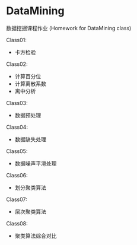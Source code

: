 # DataMining

数据挖掘课程作业 (Homework for DataMining class)  

Class01:
- 卡方检验

Class02:
- 计算百分位
- 计算离散系数
- 离中分析

Class03:
- 数据预处理

Class04:
- 数据缺失处理

Class05:
- 数据噪声平滑处理

Class06:
- 划分聚类算法

Class07:
- 层次聚类算法

Class08:
- 聚类算法综合对比